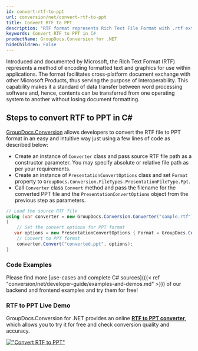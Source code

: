 ```yaml
---
id: convert-rtf-to-ppt
url: conversion/net/convert-rtf-to-ppt
title: Convert RTF to PPT
description: "RTF format represents Rich Text File Format with .rtf extension. Learn how to convert RTF to PPT file programmatically in C# language using GroupDocs.Conversion for .NET library."
keywords: Convert RTF to PPT in C#
productName: GroupDocs.Conversion for .NET
hideChildren: False
---
```


Introduced and documented by Microsoft, the Rich Text Format (RTF) represents a method of encoding formatted text and graphics for use within applications. The format facilitates cross-platform document exchange with other Microsoft Products, thus serving the purpose of interoperability. This capability makes it a standard of data transfer between word processing software and, hence, contents can be transferred from one operating system to another without losing document formatting.

## Steps to convert RTF to PPT in C#

[GroupDocs.Conversion](https://products.groupdocs.com/conversion/net) allows developers to convert the RTF file to PPT format in an easy and intuitive way just using a few lines of code as described below:

* Create an instance of `Converter` class and pass source RTF file path as a constructor parameter. You may specify absolute or relative file path as per your requirements. 
* Create an instance of `PresentationConvertOptions` class and set `Format` property to `GroupDocs.Conversion.FileTypes.PresentationFileType.Ppt`.
* Call `Converter` class `Convert` method and pass the filename for the converted PPT file and the `PresentationConvertOptions` object from the previous step as parameters.

```csharp
// Load the source RTF file
using (var converter = new GroupDocs.Conversion.Converter("sample.rtf"))
{
    // Set the convert options for PPT format
   var options = new PresentationConvertOptions { Format = GroupDocs.Conversion.FileTypes.PresentationFileType.Ppt };
    // Convert to PPT format
    converter.Convert("converted.ppt", options);
}
```

### Code Examples

Please find more [use-cases and complete C# sources]({{< ref "conversion/net/developer-guide/examples-and-demos.md" >}}) of our backend and frontend examples and try them for free!

### RTF to PPT Live Demo

GroupDocs.Conversion for .NET provides an online [**RTF to PPT converter**](https://products.groupdocs.app/conversion/rtf-to-ppt), which allows you to try it for free and check conversion quality and accuracy.

[!["Convert RTF to PPT"](conversion/net/images/convert-to-ppt/convert-rtf-to-ppt.png)](https://products.groupdocs.app/conversion/rtf-to-ppt)